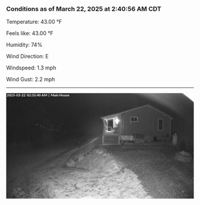 ### Conditions as of March 22, 2025 at 2:40:56 AM CDT 

Temperature: 43.00 &deg;F

Feels like: 43.00 &deg;F

Humidity: 74%

Wind Direction: E

Windspeed: 1.3 mph

Wind Gust: 2.2 mph

---

<img src="./images/latest.jpeg"/>

